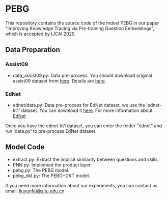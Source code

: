 # PEBG

This repository contains the source code of the mdoel PEBG in our paper "Improving Knowledge Tracing via Pre-training Question Embeddings", which is accepted by IJCAI 2020.

## Data Preparation
### Assist09
- data_assist09.py: Data pre-process. You should download original assist09 dataset from [here](https://drive.google.com/file/d/1NNXHFRxcArrU0ZJSb9BIL56vmUt5FhlE/view). Details are [here](https://sites.google.com/site/assistmentsdata/home/assistment-2009-2010-data/skill-builder-data-2009-2010).

### EdNet
- ednet/data.py: Data pre-process for EdNet dataset. 
we use the 'ednet-kt1' dataset. You can download it [here](https://drive.google.com/file/d/1AmGcOs5U31wIIqvthn9ARqJMrMTFTcaw/view). For more information about [EdNet](https://github.com/riiid/ednet)

Once you have the ednet-kt1 dataset, you can enter the folder "ednet" and run 'data.py' to pre-process EdNet dataset.


## Model Code
- extract.py: Extract the implicit similarity between questions and skills.
- PNN.py: Implement the product layer.
- pebg.py: The PEBG model.
- pebg_dkt.py: The PEBG+DKT model. 



If you need more information about our experiments, you can contact us. 
email: liuyunfei@sjtu.edu.cn